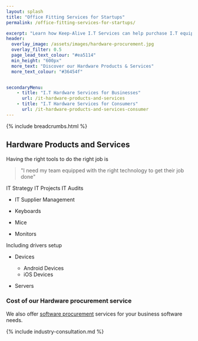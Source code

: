 ```yaml
---
layout: splash
title: "Office Fitting Services for Startups"
permalink: /office-fitting-services-for-startups/

excerpt: "Learn how Keep-Alive I.T Services can help purchase I.T equipment that's appropriate for your business with our I.T hardware procurement service."
header:
  overlay_image: /assets/images/hardware-procurement.jpg
  overlay_filter: 0.5 
  page_lead_text_colour: "#ea5114"
  min_height: "600px"
  more_text: "Discover our Hardware Products & Services"
  more_text_colour: "#36454f"


secondaryMenu:
    - title: "I.T Hardware Services for Businesses"
      url: /it-hardware-products-and-services
    - title: "I.T Hardware Services for Consumers"
      url: /it-hardware-products-and-services-consumer
---
```


{% include breadcrumbs.html %}

## <i class="fas fa-microchip page-title-icon" aria-hidden="true"></i> Hardware Products and Services
Having the right tools to do the right job is 

> "I need my team equipped with the right technology to get their job done"

IT Strategy
IT Projects
IT Audits

- IT Supplier Management


- Keyboards
- Mice
- Monitors

Including drivers setup

- Devices
    - Android Devices
    - iOS Devices

- Servers

### Cost of our Hardware procurement service


We also offer <a href="/">software procurement</a> services for your business software needs.

{% include industry-consultation.md %}